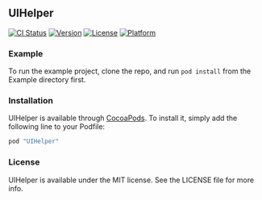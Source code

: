 
## UIHelper

[![CI Status](http://img.shields.io/travis/haoxin/UIHelper.svg?style=flat)](https://travis-ci.org/haoxin/UIHelper)
[![Version](https://img.shields.io/cocoapods/v/UIHelper.svg?style=flat)](http://cocoapods.org/pods/UIHelper)
[![License](https://img.shields.io/cocoapods/l/UIHelper.svg?style=flat)](http://cocoapods.org/pods/UIHelper)
[![Platform](https://img.shields.io/cocoapods/p/UIHelper.svg?style=flat)](http://cocoapods.org/pods/UIHelper)

### Example

To run the example project, clone the repo, and run `pod install` from the Example directory first.

### Installation

UIHelper is available through [CocoaPods](http://cocoapods.org).
To install it, simply add the following line to your Podfile:

```ruby
pod "UIHelper"
```

### License

UIHelper is available under the MIT license. See the LICENSE file for more info.

[travis-img]: http://img.shields.io/travis/pkg4swift/UIHelper.svg?style=flat
[travis-url]: https://travis-ci.org/pkg4swift/UIHelper
[version-img]: https://img.shields.io/cocoapods/v/UIHelper.svg?style=flat
[version-url]: http://cocoapods.org/pods/UIHelper
[license-img]: https://img.shields.io/cocoapods/l/UIHelper.svg?style=flat
[license-url]: http://cocoapods.org/pods/UIHelper
[platform-img]: https://img.shields.io/cocoapods/p/UIHelper.svg?style=flat
[platform-url]: http://cocoapods.org/pods/UIHelper
